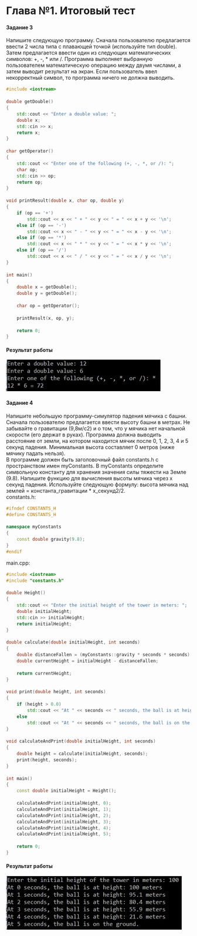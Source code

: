 # Глава №1. Итоговый тест
#### Задание 3
Напишите следующую программу. Сначала пользователю предлагается ввести 2 числа типа с плавающей точкой (используйте тип double). 
Затем предлагается ввести один из следующих математических символов: +, -, * или /. Программа выполняет выбранную пользователем математическую операцию 
между двумя числами, а затем выводит результат на экран. Если пользователь ввел некорректный символ, то программа ничего не должна выводить.   
```cpp
#include <iostream>
 
double getDouble()
{
    std::cout << "Enter a double value: ";
    double x;
    std::cin >> x;
    return x;
}
 
char getOperator()
{
    std::cout << "Enter one of the following (+, -, *, or /): ";
    char op;
    std::cin >> op;
    return op;
}
 
void printResult(double x, char op, double y)
{
    if (op == '+')
        std::cout << x << " + " << y << " = " << x + y << '\n';
    else if (op == '-')
        std::cout << x << " - " << y << " = " << x - y << '\n';
    else if (op == '*')
        std::cout << x << " * " << y << " = " << x * y << '\n';
    else if (op == '/')
        std::cout << x << " / " << y << " = " << x / y << '\n';
}
 
int main()
{
    double x = getDouble();
    double y = getDouble();
 
    char op = getOperator();
 
    printResult(x, op, y);
 
    return 0;
}
```
#### Результат работы 
![Работа](/test2_zad3.jpg)

#### Задание 4
Напишите небольшую программу-симулятор падения мячика с башни. Сначала пользователю предлагается ввести высоту башни в метрах. 
Не забывайте о гравитации (9,8м/с2) и о том, что у мячика нет начальной скорости (его держат в руках). Программа должна выводить расстояние от земли, 
на котором находится мячик после 0, 1, 2, 3, 4 и 5 секунд падения. Минимальная высота составляет 0 метров (ниже мячику падать нельзя).  
В программе должен быть заголовочный файл constants.h с пространством имен myConstants. В myConstants определите символьную константу 
для хранения значения силы тяжести на Земле (9.8). 
Напишите функцию для вычисления высоты мячика через х секунд падения. Используйте следующую формулу: высота мячика над землей = константа_гравитации * x_секунд2/2.  
constants.h: 
```cpp
#ifndef CONSTANTS_H
#define CONSTANTS_H
 
namespace myConstants
{
    const double gravity(9.8); 
}
#endif
```
main.cpp:  
```cpp
#include <iostream>
#include "constants.h"
 
double Height()
{
	std::cout << "Enter the initial height of the tower in meters: ";
	double initialHeight;
	std::cin >> initialHeight;
	return initialHeight;
}

double calculate(double initialHeight, int seconds)
{
	double distanceFallen = (myConstants::gravity * seconds * seconds) / 2;
	double currentHeight = initialHeight - distanceFallen;

	return currentHeight;
}

void print(double height, int seconds)
{
	if (height > 0.0)
		std::cout << "At " << seconds << " seconds, the ball is at height: " << height << " meters\n";
	else
		std::cout << "At " << seconds << " seconds, the ball is on the ground.\n";
}

void calculateAndPrint(double initialHeight, int seconds)
{
	double height = calculate(initialHeight, seconds);
	print(height, seconds);
}

int main()
{
	const double initialHeight = Height();

	calculateAndPrint(initialHeight, 0);
	calculateAndPrint(initialHeight, 1);
	calculateAndPrint(initialHeight, 2);
	calculateAndPrint(initialHeight, 3);
	calculateAndPrint(initialHeight, 4);
	calculateAndPrint(initialHeight, 5);

	return 0;
}
```

#### Результат работы 
![Работа](/test2_zad4.jpg)
